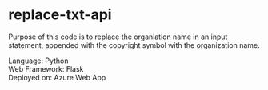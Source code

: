 <h1>replace-txt-api</h1>
Purpose of this code is to replace the organiation name in an input statement, appended with the copyright symbol with the organization name.

<p>Language: Python<br>
Web Framework: Flask<br>
Deployed on: Azure Web App</p>

